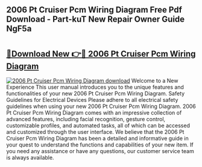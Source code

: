 ## 2006 Pt Cruiser Pcm Wiring Diagram Free Pdf Download - Part-kuT New Repair Owner Guide NgF5a

# <h2><a href="http://dfms3bg.blite.top/?on=2006+Pt+Cruiser+Pcm+Wiring+Diagram">🔗Download New 👉🔴 2006 Pt Cruiser Pcm Wiring Diagram</a></h2>

[![2006 Pt Cruiser Pcm Wiring Diagram download](https://i.imgur.com/lujVjoI.png)](http://dfms3bg.blite.top/?on=2006+Pt+Cruiser+Pcm+Wiring+Diagram)
Welcome to a New Experience This user manual introduces you to the unique features and functionalities of your new 2006 Pt Cruiser Pcm Wiring Diagram. Safety Guidelines for Electrical Devices Please adhere to all electrical safety guidelines when using your new 2006 Pt Cruiser Pcm Wiring Diagram. 2006 Pt Cruiser Pcm Wiring Diagram comes with an impressive collection of advanced features, including facial recognition, gesture control, customizable profiles, and automated tasks, all of which can be accessed and customized through the user interface. We believe that the 2006 Pt Cruiser Pcm Wiring Diagram has been a detailed and informative guide in your quest to understand the functions and capabilities of your new item. If you need any assistance or have any questions, our customer service team is always available.
